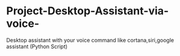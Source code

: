 # Project-Desktop-Assistant-via-voice-
Desktop assistant with your voice command like cortana,siri,google assistant (Python Script)
